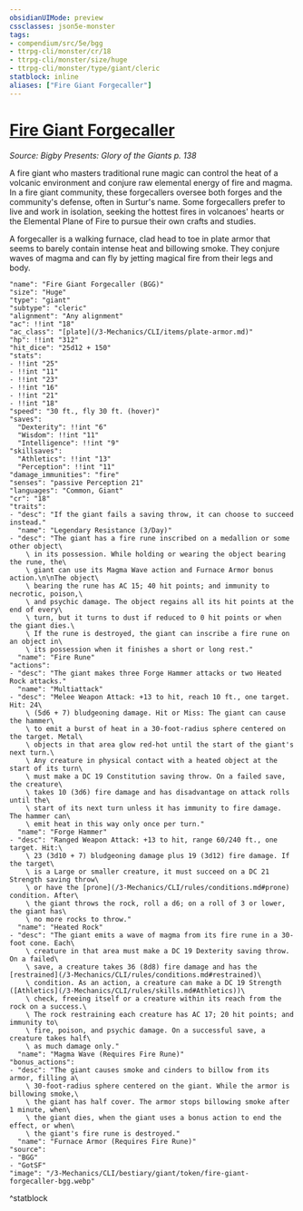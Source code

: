 ```yaml
---
obsidianUIMode: preview
cssclasses: json5e-monster
tags:
- compendium/src/5e/bgg
- ttrpg-cli/monster/cr/18
- ttrpg-cli/monster/size/huge
- ttrpg-cli/monster/type/giant/cleric
statblock: inline
aliases: ["Fire Giant Forgecaller"]
---
```

# [Fire Giant Forgecaller](3-Mechanics\CLI\bestiary\giant/fire-giant-forgecaller-bgg.md)
*Source: Bigby Presents: Glory of the Giants p. 138*  

A fire giant who masters traditional rune magic can control the heat of a volcanic environment and conjure raw elemental energy of fire and magma. In a fire giant community, these forgecallers oversee both forges and the community's defense, often in Surtur's name. Some forgecallers prefer to live and work in isolation, seeking the hottest fires in volcanoes' hearts or the Elemental Plane of Fire to pursue their own crafts and studies.

A forgecaller is a walking furnace, clad head to toe in plate armor that seems to barely contain intense heat and billowing smoke. They conjure waves of magma and can fly by jetting magical fire from their legs and body.

```statblock
"name": "Fire Giant Forgecaller (BGG)"
"size": "Huge"
"type": "giant"
"subtype": "cleric"
"alignment": "Any alignment"
"ac": !!int "18"
"ac_class": "[plate](/3-Mechanics/CLI/items/plate-armor.md)"
"hp": !!int "312"
"hit_dice": "25d12 + 150"
"stats":
- !!int "25"
- !!int "11"
- !!int "23"
- !!int "16"
- !!int "21"
- !!int "18"
"speed": "30 ft., fly 30 ft. (hover)"
"saves":
  "Dexterity": !!int "6"
  "Wisdom": !!int "11"
  "Intelligence": !!int "9"
"skillsaves":
  "Athletics": !!int "13"
  "Perception": !!int "11"
"damage_immunities": "fire"
"senses": "passive Perception 21"
"languages": "Common, Giant"
"cr": "18"
"traits":
- "desc": "If the giant fails a saving throw, it can choose to succeed instead."
  "name": "Legendary Resistance (3/Day)"
- "desc": "The giant has a fire rune inscribed on a medallion or some other object\
    \ in its possession. While holding or wearing the object bearing the rune, the\
    \ giant can use its Magma Wave action and Furnace Armor bonus action.\n\nThe object\
    \ bearing the rune has AC 15; 40 hit points; and immunity to necrotic, poison,\
    \ and psychic damage. The object regains all its hit points at the end of every\
    \ turn, but it turns to dust if reduced to 0 hit points or when the giant dies.\
    \ If the rune is destroyed, the giant can inscribe a fire rune on an object in\
    \ its possession when it finishes a short or long rest."
  "name": "Fire Rune"
"actions":
- "desc": "The giant makes three Forge Hammer attacks or two Heated Rock attacks."
  "name": "Multiattack"
- "desc": "Melee Weapon Attack: +13 to hit, reach 10 ft., one target. Hit: 24\
    \ (5d6 + 7) bludgeoning damage. Hit or Miss: The giant can cause the hammer\
    \ to emit a burst of heat in a 30-foot-radius sphere centered on the target. Metal\
    \ objects in that area glow red-hot until the start of the giant's next turn.\
    \ Any creature in physical contact with a heated object at the start of its turn\
    \ must make a DC 19 Constitution saving throw. On a failed save, the creature\
    \ takes 10 (3d6) fire damage and has disadvantage on attack rolls until the\
    \ start of its next turn unless it has immunity to fire damage. The hammer can\
    \ emit heat in this way only once per turn."
  "name": "Forge Hammer"
- "desc": "Ranged Weapon Attack: +13 to hit, range 60/240 ft., one target. Hit:\
    \ 23 (3d10 + 7) bludgeoning damage plus 19 (3d12) fire damage. If the target\
    \ is a Large or smaller creature, it must succeed on a DC 21 Strength saving throw\
    \ or have the [prone](/3-Mechanics/CLI/rules/conditions.md#prone) condition. After\
    \ the giant throws the rock, roll a d6; on a roll of 3 or lower, the giant has\
    \ no more rocks to throw."
  "name": "Heated Rock"
- "desc": "The giant emits a wave of magma from its fire rune in a 30-foot cone. Each\
    \ creature in that area must make a DC 19 Dexterity saving throw. On a failed\
    \ save, a creature takes 36 (8d8) fire damage and has the [restrained](/3-Mechanics/CLI/rules/conditions.md#restrained)\
    \ condition. As an action, a creature can make a DC 19 Strength ([Athletics](/3-Mechanics/CLI/rules/skills.md#Athletics))\
    \ check, freeing itself or a creature within its reach from the rock on a success.\
    \ The rock restraining each creature has AC 17; 20 hit points; and immunity to\
    \ fire, poison, and psychic damage. On a successful save, a creature takes half\
    \ as much damage only."
  "name": "Magma Wave (Requires Fire Rune)"
"bonus_actions":
- "desc": "The giant causes smoke and cinders to billow from its armor, filling a\
    \ 30-foot-radius sphere centered on the giant. While the armor is billowing smoke,\
    \ the giant has half cover. The armor stops billowing smoke after 1 minute, when\
    \ the giant dies, when the giant uses a bonus action to end the effect, or when\
    \ the giant's fire rune is destroyed."
  "name": "Furnace Armor (Requires Fire Rune)"
"source":
- "BGG"
- "GotSF"
"image": "/3-Mechanics/CLI/bestiary/giant/token/fire-giant-forgecaller-bgg.webp"
```
^statblock